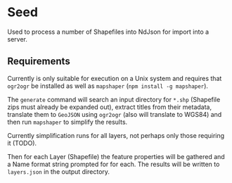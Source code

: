 # Seed

Used to process a number of Shapefiles into NdJson for import into a server.

## Requirements

Currently is only suitable for execution on a Unix system and requires that `ogr2ogr` be installed as well as `mapshaper` (`npm install -g mapshaper`).

The `generate` command will search an input directory for `*.shp` (Shapefile zips must already be expanded out), extract titles from their metadata, translate them to `GeoJSON` using `ogr2ogr` (also will translate to WGS84) and then run `mapshaper` to simplify the results.

Currently simplification runs for all layers, not perhaps only those requiring it (TODO).

Then for each Layer (Shapefile) the feature properties will be gathered and a Name format string prompted for for each.  The results will be written to `layers.json` in the output directory.
